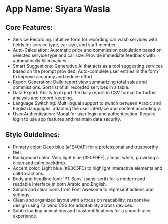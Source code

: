 # **App Name**: Siyara Wasla

## Core Features:

- Service Recording: Intuitive form for recording car wash services with fields for service type, car size, and staff member.
- Auto-Calculation: Automatic price and commission calculation based on selected service type and car size. Provide immediate feedback with automatically filled values.
- Smart Suggestions: Generative AI that acts as a tool suggesting services based on the prompt provided. Auto-complete user entries in the form to improve accuracy and reduce effort.
- Report Generation: Daily report view summarizing total sales and commissions. Sort list of all recorded services in a table.
- Data Export: Ability to export the daily report in CSV format for further analysis and record-keeping.
- Language Switching: Multilingual support to switch between Arabic and English languages, adapting the user interface and content accordingly.
- User Authentication: Modal for user login and authentication. Require login to use app features and maintain data security.

## Style Guidelines:

- Primary color: Deep blue (#1E40AF) for a professional and trustworthy feel.
- Background color: Very light blue (#F0F9FF), almost white, providing a clean and calm backdrop.
- Accent color: Light blue (#93C5FD) to highlight interactive elements and call-to-actions.
- Body and headline font: 'PT Sans' (sans-serif) for a modern and readable interface in both Arabic and English.
- Simple and clear icons from Font Awesome to represent actions and settings.
- Clean and organized layout with a focus on readability, responsive design using Tailwind CSS for adaptability across devices.
- Subtle loading animations and toast notifications for a smooth user experience.